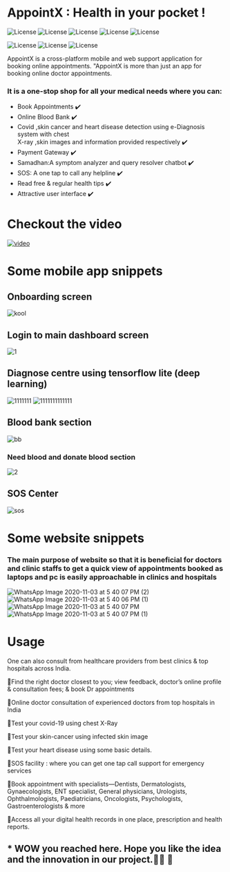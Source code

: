 # AppointX : Health in your pocket !
![License](https://img.shields.io/badge/Tensorflow-DL-orange)
![License](https://img.shields.io/badge/Flutter-frontend-blue)
![License](https://img.shields.io/badge/JS-website-brown)
![License](https://img.shields.io/badge/HTML-website-sky)
![License](https://img.shields.io/badge/Firebase-backend-yellow)

![License](https://www.vectorlogo.zone/logos/tensorflow/tensorflow-ar21.svg) ![License](https://www.vectorlogo.zone/logos/firebase/firebase-ar21.svg)  ![License](https://www.vectorlogo.zone/logos/flutterio/flutterio-ar21.svg)




AppointX is a cross-platform mobile and web support application for booking online appointments. "AppointX is more than just an app for booking online doctor appointments.
### It is a one-stop shop for all your medical needs where you can:

* Book Appointments ✔️
* Online Blood Bank ✔️
* Covid ,skin cancer and heart disease detection using e-Diagnosis system with chest  
   X-ray ,skin images and information provided respectively ✔️
* Payment Gateway ✔️
* Samadhan:A symptom analyzer and query resolver chatbot ✔️
* SOS: A one tap to call any helpline ✔️
* Read free & regular health tips ✔️
* Attractive user interface ✔️

# Checkout the video 
[![video](https://user-images.githubusercontent.com/61155876/97987627-a2333e80-1e01-11eb-9f5c-b8b847d59a9b.JPG)](https://youtu.be/lzidnEk13G0)

# Some mobile app snippets

##   Onboarding screen
![kool](https://user-images.githubusercontent.com/61155876/97985937-f7218580-1dfe-11eb-84d5-0d78f372235f.JPG)

##   Login to main dashboard screen
![1](https://user-images.githubusercontent.com/72252351/97773407-80be2280-1b75-11eb-8523-cb326ea79edf.JPG)

## Diagnose centre using tensorflow lite (deep learning)
![1111111](https://user-images.githubusercontent.com/61155876/97988778-84ff6f80-1e03-11eb-9c35-108d13955652.JPG)
![1111111111111](https://user-images.githubusercontent.com/61155876/97988780-86309c80-1e03-11eb-9907-6ae368eedf3f.JPG)

##  Blood bank section
![bb](https://user-images.githubusercontent.com/61155876/97985427-41563700-1dfe-11eb-99b9-1463fcb72763.JPG)

###   Need blood and donate blood  section
![2](https://user-images.githubusercontent.com/72252351/97773492-283b5500-1b76-11eb-9f1a-1a4f0a16b947.JPG)

## SOS Center
![sos](https://user-images.githubusercontent.com/61155876/97987416-423c9800-1e01-11eb-960d-6a9856d34f44.JPG)



# Some website snippets
### The main purpose of website so that it is beneficial for doctors and clinic staffs to get a quick view of appointments booked as laptops and pc is easily approachable in clinics and hospitals

![WhatsApp Image 2020-11-03 at 5 40 07 PM (2)](https://user-images.githubusercontent.com/61155876/97984625-04d60b80-1dfd-11eb-9489-3039419e49ee.jpeg)
![WhatsApp Image 2020-11-03 at 5 40 06 PM (1)](https://user-images.githubusercontent.com/61155876/97984636-07386580-1dfd-11eb-90e7-8f949f43b331.jpeg)
![WhatsApp Image 2020-11-03 at 5 40 07 PM](https://user-images.githubusercontent.com/61155876/97984617-01db1b00-1dfd-11eb-8c47-b2c97cfce73d.jpeg)
![WhatsApp Image 2020-11-03 at 5 40 07 PM (1)](https://user-images.githubusercontent.com/61155876/97984619-03a4de80-1dfd-11eb-8642-ad2d91e5be78.jpeg)





# Usage

One can also consult from healthcare providers from best clinics & top hospitals across India.

🔅Find the right doctor closest to you; view feedback, doctor’s online profile & consultation fees; & book Dr appointments

🔅Online doctor consultation of experienced doctors from top hospitals in India

🔅Test your covid-19 using chest X-Ray

🔅Test your skin-cancer using infected skin image

🔅Test your heart disease using some basic details.

🔅SOS facility : where you can get one tap call support for emergency services

🔅Book appointment with specialists—Dentists, Dermatologists, Gynaecologists, ENT specialist, General physicians, Urologists, Ophthalmologists, Paediatricians, Oncologists, Psychologists, Gastroenterologists & more

🔅Access all your digital health records in one place, prescription and health reports.

## * WOW you reached here. Hope you like the idea and the innovation in our project.💯🎊 🎉
